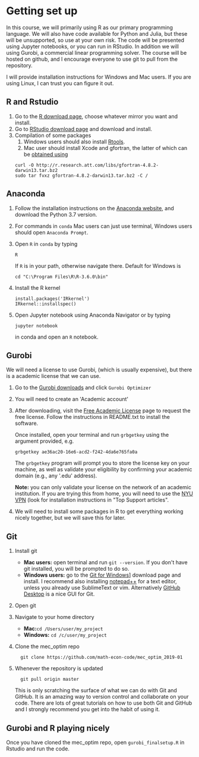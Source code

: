 # Getting set up

In this course, we will primarily using R as our primary programming language. We will also have code available for Python and Julia, but these will be unsupported, so use at your own risk. The code will be presented using Jupyter notebooks, or you can run in RStudio. In addition we will using Gurobi, a commercial linear programming solver. The course will be hosted on github, and I encourage everyone to use git to pull from the repository. 

I will provide installation instructions for Windows and Mac users. If you are using Linux, I can trust you can figure it out.

## R and Rstudio

1. Go to the [R download page](https://cran.r-project.org/mirrors.html), choose whatever mirror you want and install.
2. Go to [RStudio download page](https://www.rstudio.com/products/rstudio/download/#download) and download and install.
3. Compilation of some packages
   1. Windows users should also install [Rtools](https://cran.r-project.org/bin/windows/Rtools/).
   2. Mac user should install Xcode and gfortran, the latter of which can be [obtained using](http://www.thecoatlessprofessor.com/programming/rcpp-rcpparmadillo-and-os-x-mavericks-lgfortran-and-lquadmath-error/)
	````
	curl -O http://r.research.att.com/libs/gfortran-4.8.2-darwin13.tar.bz2
   sudo tar fvxz gfortran-4.8.2-darwin13.tar.bz2 -C /
   ````


## Anaconda

1. Follow the installation instructions on the [Anaconda website](https://docs.anaconda.com/anaconda/install/), and download the Python 3.7 version.

2. For commands in `conda` Mac users can just use terminal, Windows users should open `Anaconda Prompt`.

3. Open `R` in `conda` by typing

   ```
   R
   ```

   If `R` is in your path, otherwise navigate there. Default for Windows is 

   ```
   cd "C:\Program Files\R\R-3.6.0\bin"
   ```

4. Install the R kernel 
    ```
    install.packages('IRkernel')
    IRkernel::installspec()
	```

5. Open Jupyter notebook using Anaconda Navigator or by typing 

   ```
   jupyter notebook
   ```

   in conda and open an `R` notebook.


## Gurobi

We will need a license to use Gurobi, (which is usually expensive), but there is a academic license that we can use.

1. Go to the [Gurobi downloads](http://www.gurobi.com/downloads/download-center) and click `Gurobi Optimizer`

2. You will need to create an 'Academic account'

3. After downloading, visit the [Free Academic License](http://www.gurobi.com/downloads/user/licenses/free-academic) page to request the free license. Follow the instructions in README.txt to install the software.

   Once installed, open your terminal and run `grbgetkey` using the  argument provided, e.g. 

   ```console
   grbgetkey ae36ac20-16e6-acd2-f242-4da6e765fa0a
   ```

	The `grbgetkey` program will prompt you to store the license key on  your machine, as well as validate your eligibility by confirming your  academic domain (e.g., any '.edu' address). 

   **Note:** you can only validate your license on the network of an academic institution. If you are trying this from home, you will need to use the [NYU VPN](https://www.nyu.edu/life/information-technology/getting-started/network-and-connectivity/vpn.html) (look for installation instructions in "Top Support articles". 

4. We will need to install some packages in R to get everything working nicely together, but we will save this for later.

## Git

1. Install git
   * **Mac users:** open terminal and run ```git --version```. If you don't have git installed, you will be prompted to do so.
   * **Windows users:** go to the [Git for Windows](https://gitforwindows.org/)] download page and install. I recommend also installing [notepad++](https://notepad-plus-plus.org/) for a text editor, unless you already use SublimeText or vim. Alternatively [GitHub Desktop](https://desktop.github.com/) is a nice GUI for Git.

2. Open git

3. Navigate to your home directory

   * **Mac:**`cd /Users/user/my_project`
   * **Windows:** `cd /c/user/my_project`

4. Clone the mec_optim repo
   ```
     git clone https://github.com/math-econ-code/mec_optim_2019-01
   ```
5. Whenever the repository is updated 

   ```
     git pull origin master 
   ```
   This is only scratching the surface of what we can do with Git and GitHub. It is an amazing way to version control and collaborate on your code. There are lots of great tutorials on how to use both Git and GitHub and I strongly recommend you get into the habit of using it.

## Gurobi and R playing nicely

Once you have cloned the mec_optim repo, open ```gurobi_finalsetup.R``` in Rstudio and run the code.
